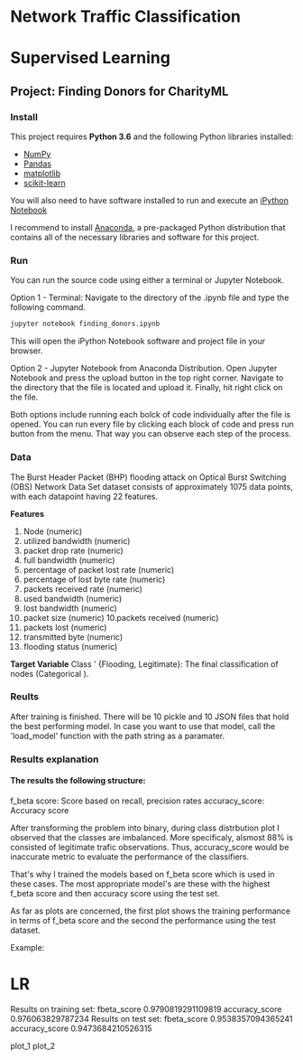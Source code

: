# Network Traffic Classification
# Supervised Learning
## Project: Finding Donors for CharityML

### Install

This project requires **Python 3.6** and the following Python libraries installed:

- [NumPy](http://www.numpy.org/)
- [Pandas](http://pandas.pydata.org)
- [matplotlib](http://matplotlib.org/)
- [scikit-learn](http://scikit-learn.org/stable/)

You will also need to have software installed to run and execute an [iPython Notebook](http://ipython.org/notebook.html)

I recommend to install [Anaconda](https://www.continuum.io/downloads), a pre-packaged Python distribution that contains all of the necessary libraries and software for this project. 


### Run

You can run the source code using either a terminal or Jupyter Notebook. 

Option 1 - Terminal: Navigate to the directory of the .ipynb file and type the following command.

```bash
jupyter notebook finding_donors.ipynb
```
This will open the iPython Notebook software and project file in your browser.

Option 2 - Jupyter Notebook from Anaconda Distribution. Open Jupyter Notebook and press the upload button in the top right corner. Navigate to the directory that the file is located and upload it. Finally, hit right click on the file.

Both options include running each bolck of code individually after the file is opened. You can run every file by clicking each block of code and press run button from the menu. That way you can observe each step of the process.



### Data

The Burst Header Packet (BHP) flooding attack on Optical Burst Switching (OBS) Network Data Set dataset consists of approximately 1075 data points, with each datapoint having 22 features. 

**Features**
1. Node (numeric)
2. utilized bandwidth (numeric)
3.  packet drop rate (numeric)
3. full bandwidth (numeric)
4. percentage of packet lost rate (numeric)
5. percentage of lost byte rate (numeric)
6. packets received rate (numeric)
7. used bandwidth (numeric)
8. lost bandwidth (numeric)
9. packet size (numeric)
10.packets received (numeric)
11. packets lost (numeric)
12. transmitted byte (numeric)
13. flooding status (numeric)

 
 
**Target Variable**
Class ' {Flooding, Legitimate}: The final classification of nodes (Categorical ). 


### Reults
After training is finished. There will be 10 pickle and 10 JSON files that hold the best performing model. In case you want to use that model, call the 'load_model' function with the path string as a paramater.

### Results explanation

#### The results the following structure:

f_beta score: Score based on recall, precision rates
accuracy_score: Accuracy score

After transforming the problem into binary, during class distrbution plot I observed that the classes are imbalanced. More specificaly, alsmost 88% is consisted of legitimate trafic observations. Thus, accuracy_score would be inaccurate metric to evaluate the performance of the classifiers.

That's why I trained the models based on f_beta score which is used in these cases. The most appropriate model's are these with the highest f_beta score and then accuracy score using the test set.

As far as plots are concerned, the first plot shows the training performance in terms of f_beta score and the second the performance using the test dataset.

Example:

LR
==============================
Results on training set:
fbeta_score 0.9790819291109819
accuracy_score 0.976063829787234
Results on test set:
fbeta_score 0.9538357094365241
accuracy_score 0.9473684210526315

plot_1 
plot_2

